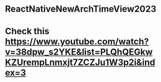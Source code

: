 # ReactNativeNewArchTimeView2023

# Check this https://www.youtube.com/watch?v=38dpw_s2YKE&list=PLQhQEGkwKZUrempLnmxjt7ZCZJu1W3p2i&index=3
